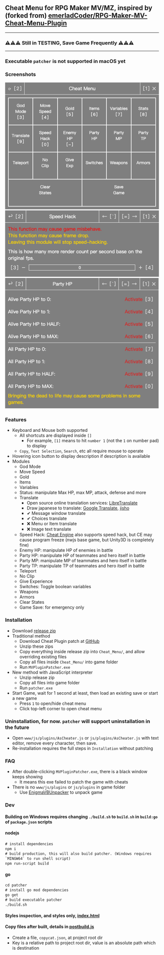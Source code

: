 ## Cheat Menu for RPG Maker MV/MZ, inspired by (forked from) [emerladCoder/RPG-Maker-MV-Cheat-Menu-Plugin](https://github.com/emerladCoder/RPG-Maker-MV-Cheat-Menu-Plugin)

---
### ⚠️⚠️⚠️ Still in TESTING, Save Game Frequently ⚠️⚠️⚠️
---

### Executable `patcher` is not supported in macOS yet

### Screenshots
![Index](screenshots/home.png)  
![SpeedHack](screenshots/speed-hack.png)  
![PartyHP](screenshots/party-hp.png)  

### Features
- Keyboard and Mouse both supported
  - All shortcuts are displayed inside `[]`
    - For example, `[1]` means to hit `number 1` (not the `1` on number pad) to display
  - `Copy`, `Text Selection`, `Search`, etc all require mouse to operate
- Hovering icon button to display description if description is available
- Modules
  - God Mode
  - Move Speed
  - Gold
  - Items
  - Variables
  - Status: manipulate Max HP, max MP, attack, defense and more
  - Translate
    - Open source online translation services: [LibreTranslate](https://github.com/LibreTranslate/LibreTranslate#mirrors)
    - Draw japanese to translate: [Google Translate](https://translate.google.com/?sl=ja&tl=en&op=translate), [jisho](https://jisho.org/#handwriting)
    - ✔ Message window translate
    - ✔ Choices translate
    - ❌ Menu or Item translate
    - ❌ Image text translate
  - Speed Hack: [Cheat Engine](https://www.cheatengine.org/) also supports speed hack, but CE may cause program freeze (nwjs base game, but Unity3D is completely fine)
  - Enemy HP: manipulate HP of enemies in battle
  - Party HP: manipulate HP of teammates and hero itself in battle
  - Party MP: manipulate MP of teammates and hero itself in battle
  - Party TP: manipulate TP of teammates and hero itself in battle
  - Teleport
  - No Clip
  - Give Experience
  - Switches: Toggle boolean variables
  - Weapons
  - Armors
  - Clear States
  - Game Save: for emergency only

### Installation
- Download [release zip](https://github.com/allape/RPG-Maker-MV-Cheat-Menu-Plugin/releases)
- Traditional method
  - Download Cheat Plugin patch at [GitHub](https://github.com/emerladCoder/RPG-Maker-MV-Cheat-Menu-Plugin)
  - Unzip these zips
  - Copy everything inside release zip into `Cheat_Menu/`, and allow overriding existing files
  - Copy all files inside `Cheat_Menu/` into game folder
  - Run `MVPluginPatcher.exe`
- New method with JavaScript interpreter
  - Unzip release zip
  - Copy all files into game folder
  - Run `patcher.exe`
- Start Game, wait for 1 second at least, then load an existing save or start a new game 
  - Press `1` to open/hide cheat menu
  - Click top-left corner to open cheat menu

### Uninstallation, for now. `patcher` will support uninstallation in the future
- Open `www/js/plugins/AsCheater.js` or `js/plugins/AsCheater.js` with text editor, remove every character, then save.
- Re-installation requires the full steps in `Installation` without patching

### FAQ
- After double-clicking `MVPluginPatcher.exe`, there is a black window keeps showing
  - It means this exe failed to patch the game with cheats
- There is no `www/js/plugins` or `js/plugins` in game folder
    - Use [EnigmaVBUnpacker](https://f95zone.to/threads/rpg-maker-mv-unpacker.417/post-3577739) to unpack game

### Dev

#### Building on Windows requires changing `./build.sh` to `build.sh` in `build:go` of `package.json` scripts

#### nodejs
```shell
# install dependencies
npm i
# build production, this will also build patcher. (Windows requires `MINGW64` to run shell script)
npm run-script build
```
#### go
```shell
cd patcher
# install go mod dependencies
go get
# build executable patcher
./build.sh
```

#### Styles inspection, and styles only, [index.html](public/index.html)

#### Copy files after built, details in [postbuild.js](postbuild.js)
- Create a file, `copycat.json`, at project root dir
- Key is a relative path to project root dir, value is an absolute path which is destination
